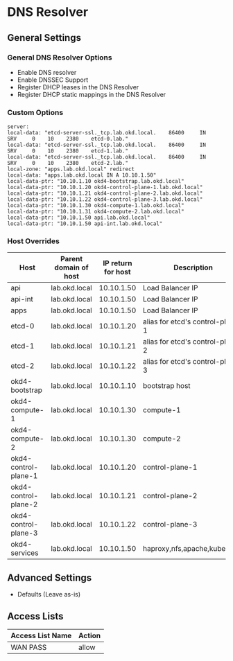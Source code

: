 # DNS Resolver

## General Settings

### General DNS Resolver Options
- Enable DNS resolver
- Enable DNSSEC Support
- Register DHCP leases in the DNS Resolver
- Register DHCP static mappings in the DNS Resolver

### Custom Options

```
server:
local-data: "etcd-server-ssl._tcp.lab.okd.local.    86400     IN    SRV     0    10    2380    etcd-0.lab."
local-data: "etcd-server-ssl._tcp.lab.okd.local.    86400     IN    SRV     0    10    2380    etcd-1.lab."
local-data: "etcd-server-ssl._tcp.lab.okd.local.    86400     IN    SRV     0    10    2380    etcd-2.lab."
local-zone: "apps.lab.okd.local" redirect
local-data: "apps.lab.okd.local IN A 10.10.1.50"
local-data-ptr: "10.10.1.10 okd4-bootstrap.lab.okd.local"
local-data-ptr: "10.10.1.20 okd4-control-plane-1.lab.okd.local"
local-data-ptr: "10.10.1.21 okd4-control-plane-2.lab.okd.local"
local-data-ptr: "10.10.1.22 okd4-control-plane-3.lab.okd.local"
local-data-ptr: "10.10.1.30 okd4-compute-1.lab.okd.local"
local-data-ptr: "10.10.1.31 okd4-compute-2.lab.okd.local"
local-data-ptr: "10.10.1.50 api.lab.okd.local"
local-data-ptr: "10.10.1.50 api-int.lab.okd.local"
```

### Host Overrides

|Host|Parent domain of host|IP return for host|Description|
|-|-|-|-|
|api|lab.okd.local|10.10.1.50|Load Balancer IP|
|api-int|lab.okd.local|10.10.1.50|Load Balancer IP|
|apps|lab.okd.local|10.10.1.50|Load Balancer IP|
|etcd-0|lab.okd.local|10.10.1.20|alias for etcd's control-plane-1|
|etcd-1|lab.okd.local|10.10.1.21|alias for etcd's control-plane-2|
|etcd-2|lab.okd.local|10.10.1.22|alias for etcd's control-plane-3|
|okd4-bootstrap|lab.okd.local|10.10.1.10|bootstrap host|
|okd4-compute-1|lab.okd.local|10.10.1.30|compute-1|
|okd4-compute-2|lab.okd.local|10.10.1.30|compute-2|
|okd4-control-plane-1|lab.okd.local|10.10.1.20|control-plane-1|
|okd4-control-plane-2|lab.okd.local|10.10.1.21|control-plane-2|
|okd4-control-plane-3|lab.okd.local|10.10.1.22|control-plane-3|
|okd4-services|lab.okd.local|10.10.1.50|haproxy,nfs,apache,kubectl,oc|

## Advanced Settings
- Defaults (Leave as-is)

## Access Lists

|Access List Name|Action|
|-|-|
|WAN PASS|allow|


